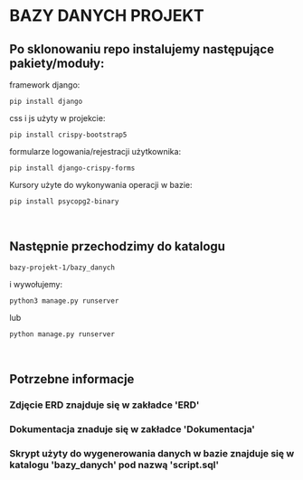 # BAZY DANYCH PROJEKT 

## Po sklonowaniu repo instalujemy następujące pakiety/moduły:
framework django:
```
pip install django
```
css i js użyty w projekcie:
```
pip install crispy-bootstrap5
```
formularze logowania/rejestracji użytkownika:
```
pip install django-crispy-forms
```
Kursory użyte do wykonywania operacji w bazie:
```
pip install psycopg2-binary
```
<br/>

## Następnie przechodzimy do katalogu  
```
bazy-projekt-1/bazy_danych
```
i wywołujemy: <br/>
```
python3 manage.py runserver
```
lub <br/>
```
python manage.py runserver
```

<br/>

## Potrzebne informacje

### Zdjęcie ERD znajduje się w zakładce 'ERD'

### Dokumentacja znaduje się w zakładce 'Dokumentacja'

### Skrypt użyty do wygenerowania danych w bazie znajduje się w katalogu 'bazy_danych' pod nazwą 'script.sql'